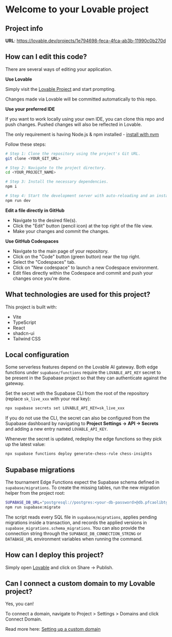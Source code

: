 # Welcome to your Lovable project

## Project info

**URL**: https://lovable.dev/projects/1e794698-feca-4fca-ab3b-11990c0b270d

## How can I edit this code?

There are several ways of editing your application.

**Use Lovable**

Simply visit the [Lovable Project](https://lovable.dev/projects/1e794698-feca-4fca-ab3b-11990c0b270d) and start prompting.

Changes made via Lovable will be committed automatically to this repo.

**Use your preferred IDE**

If you want to work locally using your own IDE, you can clone this repo and push changes. Pushed changes will also be reflected in Lovable.

The only requirement is having Node.js & npm installed - [install with nvm](https://github.com/nvm-sh/nvm#installing-and-updating)

Follow these steps:

```sh
# Step 1: Clone the repository using the project's Git URL.
git clone <YOUR_GIT_URL>

# Step 2: Navigate to the project directory.
cd <YOUR_PROJECT_NAME>

# Step 3: Install the necessary dependencies.
npm i

# Step 4: Start the development server with auto-reloading and an instant preview.
npm run dev
```

**Edit a file directly in GitHub**

- Navigate to the desired file(s).
- Click the "Edit" button (pencil icon) at the top right of the file view.
- Make your changes and commit the changes.

**Use GitHub Codespaces**

- Navigate to the main page of your repository.
- Click on the "Code" button (green button) near the top right.
- Select the "Codespaces" tab.
- Click on "New codespace" to launch a new Codespace environment.
- Edit files directly within the Codespace and commit and push your changes once you're done.

## What technologies are used for this project?

This project is built with:

- Vite
- TypeScript
- React
- shadcn-ui
- Tailwind CSS

## Local configuration

Some serverless features depend on the Lovable AI gateway. Both edge functions under `supabase/functions` require the `LOVABLE_API_KEY` secret to be present in the Supabase project so that they can authenticate against the gateway.

Set the secret with the Supabase CLI from the root of the repository (replace `sk_live_xxx` with your real key):

```sh
npx supabase secrets set LOVABLE_API_KEY=sk_live_xxx
```

If you do not use the CLI, the secret can also be configured from the Supabase dashboard by navigating to **Project Settings → API → Secrets** and adding a new entry named `LOVABLE_API_KEY`.

Whenever the secret is updated, redeploy the edge functions so they pick up the latest value:

```sh
npx supabase functions deploy generate-chess-rule chess-insights
```

## Supabase migrations

The tournament Edge Functions expect the Supabase schema defined in `supabase/migrations`. To create the missing tables, run the
new migration helper from the project root:

```sh
SUPABASE_DB_URL="postgresql://postgres:<your-db-password>@db.pfcaolibtgvynnwaxvol.supabase.co:6543/postgres?pgbouncer=true&sslmode=require" \
npm run supabase:migrate
```

The script reads every SQL file in `supabase/migrations`, applies pending migrations inside a transaction, and records the
applied versions in `supabase_migrations.schema_migrations`. You can also provide the connection string through the
`SUPABASE_DB_CONNECTION_STRING` or `DATABASE_URL` environment variables when running the command.

## How can I deploy this project?

Simply open [Lovable](https://lovable.dev/projects/1e794698-feca-4fca-ab3b-11990c0b270d) and click on Share -> Publish.

## Can I connect a custom domain to my Lovable project?

Yes, you can!

To connect a domain, navigate to Project > Settings > Domains and click Connect Domain.

Read more here: [Setting up a custom domain](https://docs.lovable.dev/features/custom-domain#custom-domain)

